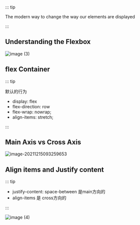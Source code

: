 ::: tip

The modern way to change the way our elements are displayed

:::

## Understanding the Flexbox

![image (3)](https://gitee.com/q10viking/PictureRepos/raw/master/images//202112150857259.jpg)



## flex Container

::: tip

默认的行为

- display: flex
- flex-direction: row
- flex-wrap: nowrap;
- align-items: stretch;

:::



## Main Axis vs Cross Axis





![image-20211215093259653](https://gitee.com/q10viking/PictureRepos/raw/master/images//202112150933745.png)

## Align items and Justify content

::: tip

- justify-content: space-between  是main方向的
- align-items  是 cross方向的

:::

![image (4)](https://gitee.com/q10viking/PictureRepos/raw/master/images//202112150954144.jpg)
